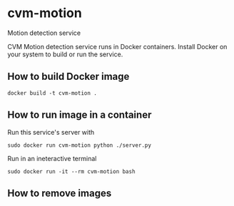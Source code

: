 # cvm-motion
Motion detection service

CVM Motion detection service runs in Docker containers.  Install Docker
on your system to build or run the service.

## How to build Docker image

    docker build -t cvm-motion .

## How to run image in a container

Run this service's server with

    sudo docker run cvm-motion python ./server.py

Run in an ineteractive terminal

    sudo docker run -it --rm cvm-motion bash

## How to remove images


